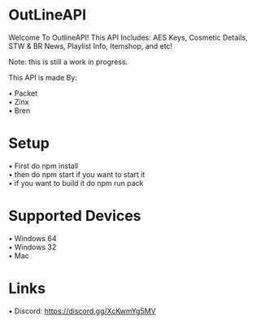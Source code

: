 # OutLineAPI


Welcome To OutlineAPI! This API Includes: AES Keys, Cosmetic Details, STW & BR News, Playlist Info, Itemshop, and etc!

Note: this is still a work in progress.

This API is made By:

• Packet <br />
• Zinx <br />
• Bren <br />

# Setup
• First do npm install  <br />
• then do npm start if you want to start it  <br />
• if you want to build it do npm run pack  <br />

# Supported Devices
• Windows 64 <br />
• Windows 32  <br />
• Mac  <br />

# Links
• Discord: https://discord.gg/XcKwmYg5MV
